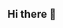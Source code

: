 ## Hi there 👋

<!--
**SeaweedGardens/SeaweedGardens** is a ✨ _special_ ✨ repository because its `README.md` (this file) appears on your GitHub profile.

Here are some ideas to get you started:>

- 🔭 We're currently working on a project about Seaweed Colours
- 🌱 We're currently learning about seaweeds of Sctland and natural ink
- 👯 I’m looking to collaborate on making seaweed fertiliser for gardens
- 🤔 I’m looking for help with regular art and science events to stoke climate change resilient coastal community
- 💬 Ask me about different types of seaweed
- 📫 How to reach me: obanseaweedgardens@gmail.com
- 😄 Pronouns: they/them (Seaweed Gardens) or she/her (Danielle)
- ⚡ Fun fact: Seaweeds contain potassium, iron, sulphur and calcium. All things plants need to grow.
<-->
